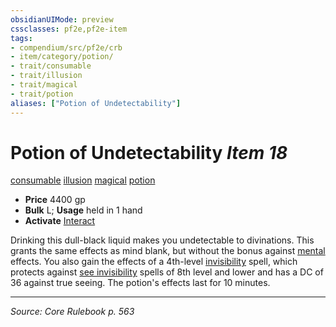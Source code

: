 ```yaml
---
obsidianUIMode: preview
cssclasses: pf2e,pf2e-item
tags:
- compendium/src/pf2e/crb
- item/category/potion/
- trait/consumable
- trait/illusion
- trait/magical
- trait/potion
aliases: ["Potion of Undetectability"]
---
```

# Potion of Undetectability *Item 18*  
[consumable](rules/traits/consumable.md "Consumable Item Trait")  [illusion](rules/traits/illusion.md "Illusion School Trait")  [magical](rules/traits/magical.md "Magical Item Trait")  [potion](rules/traits/potion.md "Potion Item Trait")  

- **Price** 4400 gp
- **Bulk** L; **Usage** held in 1 hand
- **Activate** [Interact](rules/actions/interact.md)

Drinking this dull-black liquid makes you undetectable to divinations. This grants the same effects as mind blank, but without the bonus against [mental](rules/traits/mental.md "Mental Effect Trait") effects. You also gain the effects of a 4th-level [invisibility](compendium/spells/invisibility.md) spell, which protects against [see invisibility](compendium/spells/see-invisibility.md) spells of 8th level and lower and has a DC of 36 against true seeing. The potion's effects last for 10 minutes.


---
*Source: Core Rulebook p. 563*